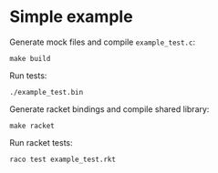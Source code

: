 # Simple example

Generate mock files and compile `example_test.c`:

	make build

Run tests:

	./example_test.bin

Generate racket bindings and compile shared library:

	make racket

Run racket tests:

	raco test example_test.rkt

